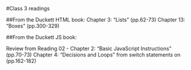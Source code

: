 #Class 3 readings

##From the Duckett HTML book:
Chapter 3: “Lists” (pp.62-73)
Chapter 13: “Boxes” (pp.300-329)

##From the Duckett JS book:

Review from Reading 02 - Chapter 2: “Basic JavaScript Instructions” (pp.70-73)
Chapter 4: “Decisions and Loops” from switch statements on (pp.162-182)

